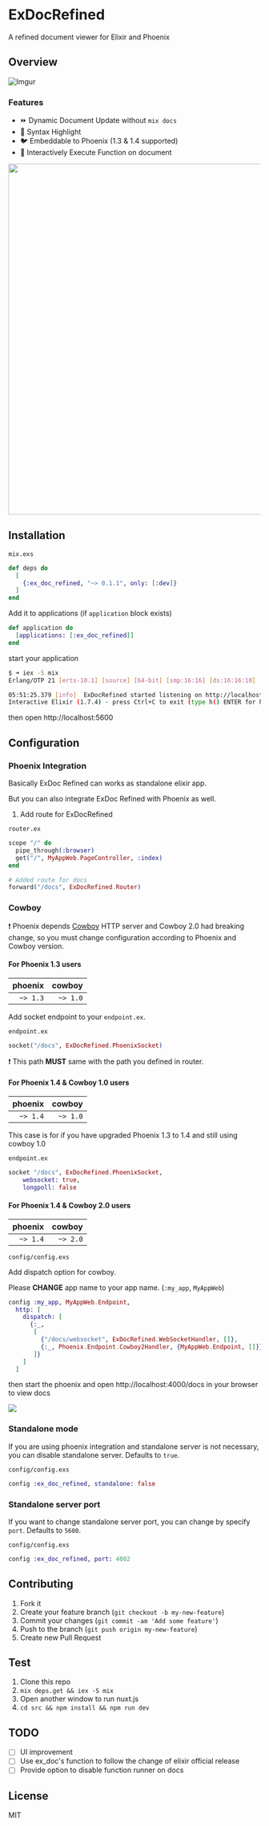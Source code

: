 # ExDocRefined

A refined document viewer for Elixir and Phoenix

## Overview

![Imgur](https://i.imgur.com/mlU1I2b.gif)

### Features

- :fast_forward: Dynamic Document Update without `mix docs`
- :rainbow: Syntax Highlight
- :bird: Embeddable to Phoenix (1.3 & 1.4 supported)
- :page_facing_up: Interactively Execute Function on document

<img src="https://i.imgur.com/lC7NHvZ.png" width="700 c">

## Installation

`mix.exs`

```elixir
def deps do
  [
    {:ex_doc_refined, "~> 0.1.1", only: [:dev]}
  ]
end
```

Add it to applications (if `application` block exists)

```elixir
def application do
  [applications: [:ex_doc_refined]]
end
```

start your application

```bash
$ ➜ iex -S mix
Erlang/OTP 21 [erts-10.1] [source] [64-bit] [smp:16:16] [ds:16:16:10] [async-threads:1] [hipe]

05:51:25.379 [info]  ExDocRefined started listening on http://localhost:5600
Interactive Elixir (1.7.4) - press Ctrl+C to exit (type h() ENTER for help)
```

then open http://localhost:5600

## Configuration

### Phoenix Integration

Basically ExDoc Refined can works as standalone elixir app.

But you can also integrate ExDoc Refined with Phoenix as well.

1. Add route for ExDocRefined

`router.ex`

```elixir
scope "/" do
  pipe_through(:browser)
  get("/", MyAppWeb.PageController, :index)
end

# Added route for docs
forward("/docs", ExDocRefined.Router)
```

### Cowboy

:exclamation: Phoenix depends [Cowboy](https://github.com/ninenines/cowboy) HTTP server and Cowboy 2.0 had breaking change, so you must change configuration according to Phoenix and Cowboy version.

#### For Phoenix 1.3 users

|  phoenix |   cowboy |
| -------: | -------: |
| `~> 1.3` | `~> 1.0` |

Add socket endpoint to your `endpoint.ex`.

`endpoint.ex`

```elixir
socket("/docs", ExDocRefined.PhoenixSocket)
```

:exclamation:️ This path **MUST** same with the path you defined in router.

#### For Phoenix 1.4 & Cowboy 1.0 users

|  phoenix |   cowboy |
| -------: | -------: |
| `~> 1.4` | `~> 1.0` |

This case is for if you have upgraded Phoenix 1.3 to 1.4 and still using cowboy 1.0

`endpoint.ex`

```elixir
socket "/docs", ExDocRefined.PhoenixSocket,
    websocket: true,
    longpoll: false
```

#### For Phoenix 1.4 & Cowboy 2.0 users

|  phoenix |   cowboy |
| -------: | -------: |
| `~> 1.4` | `~> 2.0` |

`config/config.exs`

Add dispatch option for cowboy.

Please **CHANGE** app name to your app name. (`:my_app`, `MyAppWeb`)

```elixir
config :my_app, MyAppWeb.Endpoint,
  http: [
    dispatch: [
      {:_,
       [
         {"/docs/websocket", ExDocRefined.WebSocketHandler, []},
         {:_, Phoenix.Endpoint.Cowboy2Handler, {MyAppWeb.Endpoint, []}}
       ]}
    ]
  ]
```

then start the phoenix and open http://localhost:4000/docs in your browser to view docs

<img src="https://i.imgur.com/hobcoBb.png">

### Standalone mode

If you are using phoenix integration and standalone server is not necessary, you can disable standalone server. Defaults to `true`.

`config/config.exs`

```elixir
config :ex_doc_refined, standalone: false
```

### Standalone server port

If you want to change standalone server port, you can change by specify `port`. Defaults to `5600`.

`config/config.exs`

```elixir
config :ex_doc_refined, port: 4002
```

## Contributing

1.  Fork it
2.  Create your feature branch (`git checkout -b my-new-feature`)
3.  Commit your changes (`git commit -am 'Add some feature'`)
4.  Push to the branch (`git push origin my-new-feature`)
5.  Create new Pull Request

## Test

1. Clone this repo
2. `mix deps.get && iex -S mix`
3. Open another window to run nuxt.js
4. `cd src && npm install && npm run dev`

## TODO

- [ ] UI improvement
- [ ] Use ex_doc's function to follow the change of elixir official release
- [ ] Provide option to disable function runner on docs

## License

MIT
